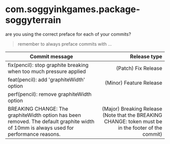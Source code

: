 # com.soggyinkgames.package-soggyterrain

are you using the correct preface for each of your commits?

>remember to always preface commits with ...


| Commit message | Release type | 
| -------------- | ------------:|
| fix(pencil): stop graphite breaking when too much pressure applied	     | (Patch) Fix Release |
| feat(pencil): add 'graphiteWidth' option      | (Minor) Feature Release    |  
| perf(pencil): remove graphiteWidth option|       | 
| BREAKING CHANGE: The graphiteWidth option has been removed. The default graphite width of 10mm is always used for performance reasons.| (Major) Breaking Release (Note that the BREAKING CHANGE:  token must be in the footer of the commit)      | 
